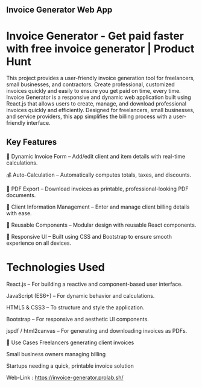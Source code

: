 ## Invoice Generator Web App
# Invoice Generator - Get paid faster with free invoice generator | Product Hunt
This project provides a user-friendly invoice generation tool for freelancers, small businesses, and contractors. Create professional, customized invoices quickly and easily to ensure you get paid on time, every time.
Invoice Generator is a responsive and dynamic web application built using React.js that allows users to create, manage, and download professional invoices quickly and efficiently. Designed for freelancers, small businesses, and service providers, this app simplifies the billing process with a user-friendly interface.

 ## Key Features
📝 Dynamic Invoice Form – Add/edit client and item details with real-time calculations.

💰 Auto-Calculation – Automatically computes totals, taxes, and discounts.

📄 PDF Export – Download invoices as printable, professional-looking PDF documents.

🧍 Client Information Management – Enter and manage client billing details with ease.

🔄 Reusable Components – Modular design with reusable React components.

🎨 Responsive UI – Built using CSS and Bootstrap to ensure smooth experience on all devices.

# Technologies Used
React.js – For building a reactive and component-based user interface.

JavaScript (ES6+) – For dynamic behavior and calculations.

HTML5 & CSS3 – To structure and style the application.

Bootstrap – For responsive and aesthetic UI components.

jspdf / html2canvas – For generating and downloading invoices as PDFs.

📌 Use Cases
Freelancers generating client invoices

Small business owners managing billing

Startups needing a quick, printable invoice solution

Web-Link : https://invoice-generator.prolab.sh/ 

